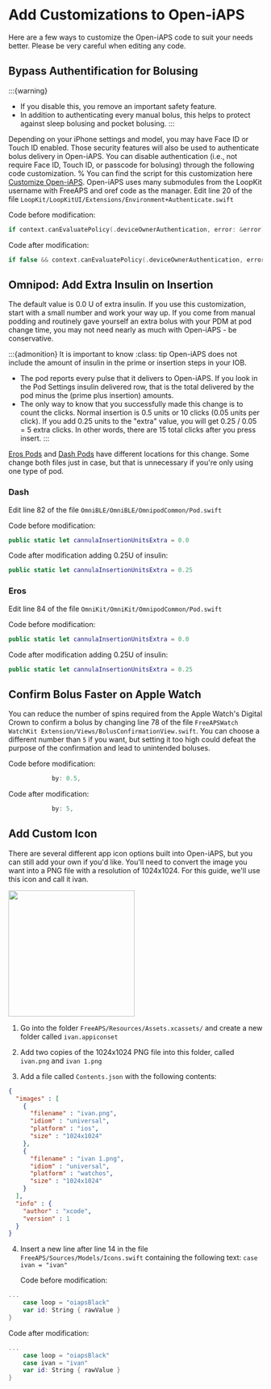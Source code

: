 # Add Customizations to Open-iAPS

Here are a few ways to customize the Open-iAPS code to suit your needs better. Please be very careful when editing any code.

## Bypass Authentification for Bolusing

:::{warning}
- If you disable this, you remove an important safety feature.
- In addition to authenticating every manual bolus, this helps to protect against sleep bolusing and pocket bolusing.
:::

Depending on your iPhone settings and model, you may have Face ID or Touch ID enabled. Those security features will also be used to authenticate bolus delivery in Open-iAPS. You can disable authentication (i.e., not require Face ID, Touch ID, or passcode for bolusing) through the following code customization.
% You can find the script for this customization here [Customize Open-iAPS](#customize-open-iaps). Open-iAPS uses many submodules from the LoopKit username with FreeAPS and oref code as the manager.
Edit line 20 of the file `LoopKit/LoopKitUI/Extensions/Environment+Authenticate.swift`

Code before modification: 
```swift
if context.canEvaluatePolicy(.deviceOwnerAuthentication, error: &error) {
```

Code after modification: 
```swift
if false && context.canEvaluatePolicy(.deviceOwnerAuthentication, error: &error) {
```

## Omnipod: Add Extra Insulin on Insertion

The default value is 0.0 U of extra insulin. If you use this customization, start with a small number and work your way up. If you come from manual podding and routinely gave yourself an extra bolus with your PDM at pod change time, you may not need nearly as much with Open-iAPS - be conservative.

:::{admonition} It is important to know
:class: tip
Open-iAPS does not include the amount of insulin in the prime or insertion steps in your IOB. 
 - The pod reports every pulse that it delivers to Open-iAPS. If you look in the Pod Settings insulin delivered row, that is the total delivered by the pod minus the (prime plus insertion) amounts.
 - The only way to know that you successfully made this change is to count the clicks. Normal insertion is 0.5 units or 10 clicks (0.05 units per click). If you add 0.25 units to the "extra" value, you will get 0.25 / 0.05 = 5 extra clicks. In other words, there are 15 total clicks after you press insert.
:::

[Eros Pods](#eros) and [Dash Pods](#dash) have different locations for this change. Some change both files just in case, but that is unnecessary if you're only using one type of pod.

### Dash
Edit line 82 of the file `OmniBLE/OmniBLE/OmnipodCommon/Pod.swift`

Code before modification: 
```swift
public static let cannulaInsertionUnitsExtra = 0.0
```

Code after modification adding 0.25U of insulin: 
```swift
public static let cannulaInsertionUnitsExtra = 0.25
```
### Eros
Edit line 84 of the file `OmniKit/OmniKit/OmnipodCommon/Pod.swift`

Code before modification: 
```swift
public static let cannulaInsertionUnitsExtra = 0.0
```

Code after modification adding 0.25U of insulin: 
```swift
public static let cannulaInsertionUnitsExtra = 0.25
```

## Confirm Bolus Faster on Apple Watch

You can reduce the number of spins required from the Apple Watch's Digital Crown to confirm a bolus by changing line 78 of the file `FreeAPSWatch WatchKit Extension/Views/BolusConfirmationView.swift`. You can choose a different number than `5` if you want, but setting it too high could defeat the purpose of the confirmation and lead to unintended boluses.

Code before modification:
```swift
            by: 0.5,
```

Code after modification:
```swift
            by: 5,
```

## Add Custom Icon

There are several different app icon options built into Open-iAPS, but you can still add your own if you'd like. You'll need to convert the image you want into a PNG file with a resolution of 1024x1024. For this guide, we'll use this icon and call it ivan.

<img src="https://github.com/nightscout/Open-iAPS-docs/assets/31315442/7a33edf3-3343-46fe-815e-c63ddfca7b0a" width="250px"/>

1. Go into the folder `FreeAPS/Resources/Assets.xcassets/` and create a new folder called `ivan.appiconset`
   
2. Add two copies of the 1024x1024 PNG file into this folder, called `ivan.png` and `ivan 1.png`
   
3. Add a file called `Contents.json` with the following contents:
```json
{
  "images" : [
    {
      "filename" : "ivan.png",
      "idiom" : "universal",
      "platform" : "ios",
      "size" : "1024x1024"
    },
    {
      "filename" : "ivan 1.png",
      "idiom" : "universal",
      "platform" : "watchos",
      "size" : "1024x1024"
    }
  ],
  "info" : {
    "author" : "xcode",
    "version" : 1
  }
}
```


4. Insert a new line after line 14 in the file `FreeAPS/Sources/Models/Icons.swift` containing the following text: `case ivan = "ivan"`

   Code before modification:
```swift
...
    case loop = "oiapsBlack"
    var id: String { rawValue }
}
```

   Code after modification:
```swift
...
    case loop = "oiapsBlack"
    case ivan = "ivan"
    var id: String { rawValue }
}
```
